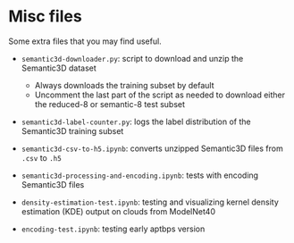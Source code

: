 # Misc files
Some extra files that you may find useful.

- `semantic3d-downloader.py`: script to download and unzip the Semantic3D dataset
    - Always downloads the training subset by default 
    - Uncomment the last part of the script as needed to download either the reduced-8 or semantic-8 test subset

- `semantic3d-label-counter.py`: logs the label distribution of the Semantic3D training subset

- `semantic3d-csv-to-h5.ipynb`: converts unzipped Semantic3D files from `.csv` to `.h5`

- `semantic3d-processing-and-encoding.ipynb`: tests with encoding Semantic3D files

- `density-estimation-test.ipynb`: testing and visualizing kernel density estimation (KDE) output on clouds from ModelNet40

- `encoding-test.ipynb`: testing early aptbps version